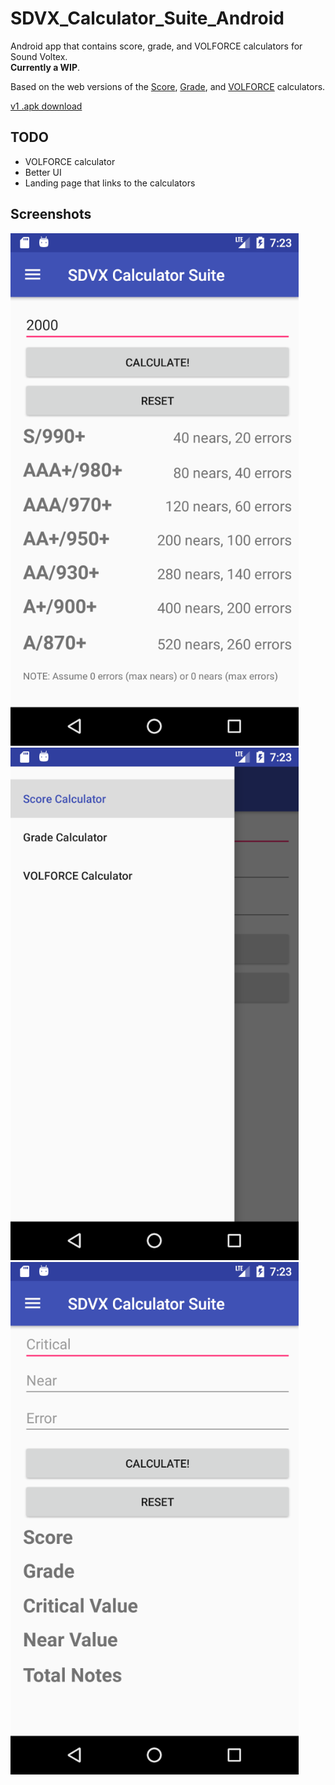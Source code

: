 # SDVX_Calculator_Suite_Android
Android app that contains score, grade, and VOLFORCE calculators for Sound Voltex.  
**Currently a WIP**.  
	
Based on the web versions of the [Score](https://github.com/brenbread/SDVX-Score-Calculator), [Grade](https://github.com/brenbread/SDVX-Grade-Calculator),
and [VOLFORCE](https://github.com/brenbread/SDVX-VOLFORCE-Calculator) calculators.  

[v1 .apk download](https://github.com/brenbread/SDVX_Calculator_Suite_Android/raw/master/sdvx-calculator-suite-v1.1.apk)  
	

## TODO
- VOLFORCE calculator
- Better UI
- Landing page that links to the calculators

## Screenshots

![ss1](ss1.png)
![ss2](ss2.png)
![ss3](ss3.png)




